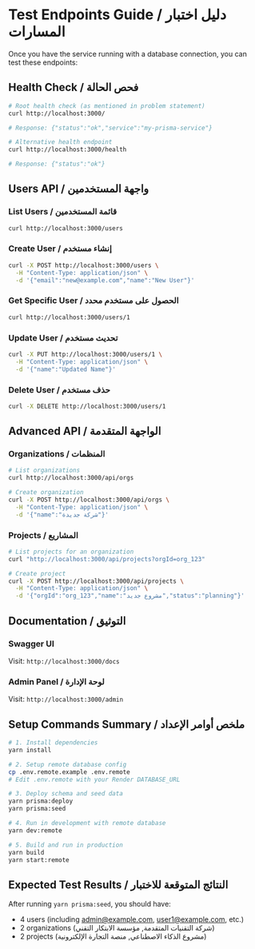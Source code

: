 # Test Endpoints Guide / دليل اختبار المسارات

Once you have the service running with a database connection, you can test these endpoints:

## Health Check / فحص الحالة

```bash
# Root health check (as mentioned in problem statement)
curl http://localhost:3000/

# Response: {"status":"ok","service":"my-prisma-service"}

# Alternative health endpoint  
curl http://localhost:3000/health

# Response: {"status":"ok"}
```

## Users API / واجهة المستخدمين

### List Users / قائمة المستخدمين
```bash
curl http://localhost:3000/users
```

### Create User / إنشاء مستخدم
```bash
curl -X POST http://localhost:3000/users \
  -H "Content-Type: application/json" \
  -d '{"email":"new@example.com","name":"New User"}'
```

### Get Specific User / الحصول على مستخدم محدد
```bash
curl http://localhost:3000/users/1
```

### Update User / تحديث مستخدم
```bash
curl -X PUT http://localhost:3000/users/1 \
  -H "Content-Type: application/json" \
  -d '{"name":"Updated Name"}'
```

### Delete User / حذف مستخدم
```bash
curl -X DELETE http://localhost:3000/users/1
```

## Advanced API / الواجهة المتقدمة

### Organizations / المنظمات
```bash
# List organizations
curl http://localhost:3000/api/orgs

# Create organization
curl -X POST http://localhost:3000/api/orgs \
  -H "Content-Type: application/json" \
  -d '{"name":"شركة جديدة"}'
```

### Projects / المشاريع
```bash
# List projects for an organization
curl "http://localhost:3000/api/projects?orgId=org_123"

# Create project
curl -X POST http://localhost:3000/api/projects \
  -H "Content-Type: application/json" \
  -d '{"orgId":"org_123","name":"مشروع جديد","status":"planning"}'
```

## Documentation / التوثيق

### Swagger UI
Visit: `http://localhost:3000/docs`

### Admin Panel / لوحة الإدارة
Visit: `http://localhost:3000/admin`

## Setup Commands Summary / ملخص أوامر الإعداد

```bash
# 1. Install dependencies
yarn install

# 2. Setup remote database config
cp .env.remote.example .env.remote
# Edit .env.remote with your Render DATABASE_URL

# 3. Deploy schema and seed data
yarn prisma:deploy
yarn prisma:seed

# 4. Run in development with remote database
yarn dev:remote

# 5. Build and run in production
yarn build
yarn start:remote
```

## Expected Test Results / النتائج المتوقعة للاختبار

After running `yarn prisma:seed`, you should have:
- 4 users (including admin@example.com, user1@example.com, etc.)
- 2 organizations (شركة التقنيات المتقدمة, مؤسسة الابتكار التقني)
- 2 projects (مشروع الذكاء الاصطناعي, منصة التجارة الإلكترونية)
